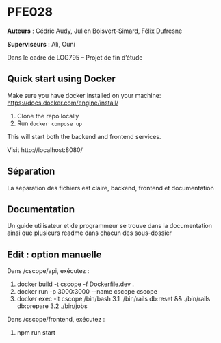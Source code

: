 # PFE028

**Auteurs** : Cédric Audy, Julien Boisvert-Simard, Félix Dufresne

**Superviseurs** : Ali, Ouni

Dans le cadre de LOG795 – Projet de fin d’étude

## Quick start using Docker
Make sure you have docker installed on your machine: https://docs.docker.com/engine/install/

1. Clone the repo locally
2. Run `docker compose up`

This will start both the backend and frontend services.

Visit http://localhost:8080/

## Séparation

La séparation des fichiers est claire, backend, frontend et documentation

## Documentation

Un guide utilisateur et de programmeur se trouve dans la documentation ainsi que plusieurs readme dans chacun des sous-dossier

## Edit : option manuelle

Dans /cscope/api, exécutez :
1. docker build -t cscope -f Dockerfile.dev .
2. docker run -p 3000:3000 --name cscope cscope
3. docker exec -it cscope /bin/bash
    3.1 ./bin/rails db:reset && ./bin/rails db:prepare
    3.2 ./bin/jobs

Dans /cscope/frontend, exécutez : 
1. npm run start
